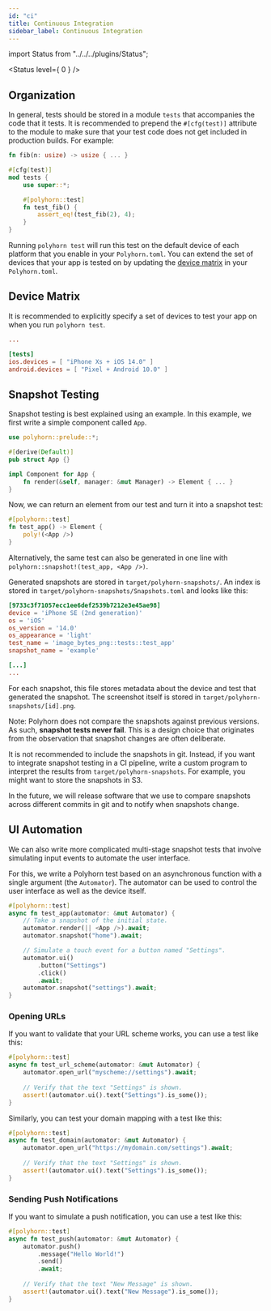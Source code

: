 ```yaml
---
id: "ci"
title: Continuous Integration
sidebar_label: Continuous Integration
---
```


import Status from "../../../plugins/Status";

<Status level={ 0 } />

## Organization

In general, tests should be stored in a module `tests` that accompanies the
code that it tests. It is recommended to prepend the `#[cfg(test)]` attribute
to the module to make sure that your test code does not get included in
production builds. For example:

```rust
fn fib(n: usize) -> usize { ... }

#[cfg(test)]
mod tests {
    use super::*;

    #[polyhorn::test]
    fn test_fib() {
        assert_eq!(test_fib(2), 4);
    }
}
```

Running `polyhorn test` will run this test on the default device of each
platform that you enable in your `Polyhorn.toml`. You can extend the set of
devices that your app is tested on by updating the
[device matrix](#device-matrix) in your `Polyhorn.toml`.

## Device Matrix

It is recommended to explicitly specify a set of devices to test your app on
when you run `polyhorn test`.

```toml title="Polyhorn.toml"
...

[tests]
ios.devices = [ "iPhone Xs + iOS 14.0" ]
android.devices = [ "Pixel + Android 10.0" ]
```



## Snapshot Testing

Snapshot testing is best explained using an example. In this example, we first
write a simple component called `App`.

```rust
use polyhorn::prelude::*;

#[derive(Default)]
pub struct App {}

impl Component for App {
    fn render(&self, manager: &mut Manager) -> Element { ... }
}
```

Now, we can return an element from our test and turn it into a snapshot test:

```rust
#[polyhorn::test]
fn test_app() -> Element {
    poly!(<App />)
}
```

Alternatively, the same test can also be generated in one line with
`polyhorn::snapshot!(test_app, <App />)`.

Generated snapshots are stored in `target/polyhorn-snapshots/`. An index is
stored in `target/polyhorn-snapshots/Snapshots.toml` and looks like this:

```toml
[9733c3f71057ecc1ee6def2539b7212e3e45ae98]
device = 'iPhone SE (2nd generation)'
os = 'iOS'
os_version = '14.0'
os_appearance = 'light'
test_name = 'image_bytes_png::tests::test_app'
snapshot_name = 'example'

[...]
...
```

For each snapshot, this file stores metadata about the device and test that
generated the snapshot. The screenshot itself is stored in
`target/polyhorn-snapshots/[id].png`.

Note: Polyhorn does not compare the snapshots against previous versions. As
such, __snapshot tests never fail__. This is a design choice that originates
from the observation that snapshot changes are often deliberate.

It is not recommended to include the snapshots in git. Instead, if you want
to integrate snapshot testing in a CI pipeline, write a custom program to
interpret the results from `target/polyhorn-snapshots`. For example, you might
want to store the snapshots in S3.

In the future, we will release software that we use to compare snapshots across
different commits in git and to notify when snapshots change.

## UI Automation

We can also write more complicated multi-stage snapshot tests that involve
simulating input events to automate the user interface.

For this, we write a Polyhorn test based on an asynchronous function with a
single argument (the `Automator`). The automator can be used to control the
user interface as well as the device itself.

```rust
#[polyhorn::test]
async fn test_app(automator: &mut Automator) {
    // Take a snapshot of the initial state.
    automator.render(|| <App />).await;
    automator.snapshot("home").await;

    // Simulate a touch event for a button named "Settings".
    automator.ui()
        .button("Settings")
        .click()
        .await;
    automator.snapshot("settings").await;
}
```

### Opening URLs

If you want to validate that your URL scheme works, you can use a test like
this:

```rust
#[polyhorn::test]
async fn test_url_scheme(automator: &mut Automator) {
    automator.open_url("myscheme://settings").await;
    
    // Verify that the text "Settings" is shown.
    assert!(automator.ui().text("Settings").is_some());
}
```

Similarly, you can test your domain mapping with a test like this:

```rust
#[polyhorn::test]
async fn test_domain(automator: &mut Automator) {
    automator.open_url("https://mydomain.com/settings").await;
    
    // Verify that the text "Settings" is shown.
    assert!(automator.ui().text("Settings").is_some());
}
```

### Sending Push Notifications

If you want to simulate a push notification, you can use a test like this:

```rust
#[polyhorn::test]
async fn test_push(automator: &mut Automator) {
    automator.push()
        .message("Hello World!")
        .send()
        .await;
    
    // Verify that the text "New Message" is shown.
    assert!(automator.ui().text("New Message").is_some());
}
```
